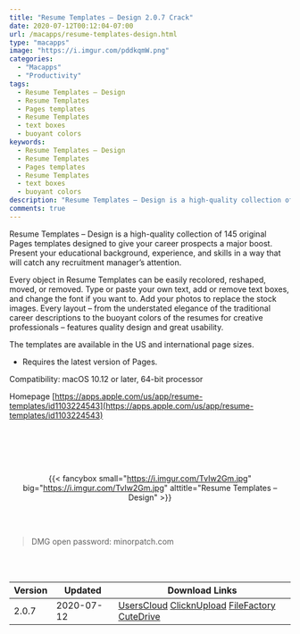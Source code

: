 ```yaml
---
title: "Resume Templates – Design 2.0.7 Crack"
date: 2020-07-12T00:12:04-07:00
url: /macapps/resume-templates-design.html
type: "macapps"
image: "https://i.imgur.com/pddkqmW.png"
categories:
  - "Macapps"
  - "Productivity"
tags:
  - Resume Templates – Design
  - Resume Templates
  - Pages templates
  - Resume Templates
  - text boxes
  - buoyant colors
keywords:
  - Resume Templates – Design
  - Resume Templates
  - Pages templates
  - Resume Templates
  - text boxes
  - buoyant colors
description: "Resume Templates – Design is a high-quality collection of 145 original Pages templates designed to give your career prospects a major boost"
comments: true
---
```


Resume Templates – Design is a high-quality collection of 145 original Pages templates designed to give your career prospects a major boost. Present your educational background, experience, and skills in a way that will catch any recruitment manager’s attention.

Every object in Resume Templates can be easily recolored, reshaped, moved, or removed. Type or paste your own text, add or remove text boxes, and change the font if you want to. Add your photos to replace the stock images. Every layout – from the understated elegance of the traditional career descriptions to the buoyant colors of the resumes for creative professionals – features quality design and great usability.

The templates are available in the US and international page sizes.

* Requires the latest version of Pages.

Compatibility: macOS 10.12 or later, 64-bit processor

Homepage [https://apps.apple.com/us/app/resume-templates/id1103224543](https://apps.apple.com/us/app/resume-templates/id1103224543)

<br/>
<br/>
<script async src="https://pagead2.googlesyndication.com/pagead/js/adsbygoogle.js"></script>
<ins class="adsbygoogle"
     style="display:block; text-align:center;"
     data-ad-layout="in-article"
     data-ad-format="fluid"
     data-ad-client="ca-pub-8746275014476192"
     data-ad-slot="5144997159"></ins>
<script>
     (adsbygoogle = window.adsbygoogle || []).push({});
</script>
<br/>
<br/>


<center>

{{< fancybox small="https://i.imgur.com/TvIw2Gm.jpg" big="https://i.imgur.com/TvIw2Gm.jpg" alttitle="Resume Templates – Design" >}}

</center>

<br/>
<br/>


> DMG open password: minorpatch.com

<br/>

<br/>
<div id="history_version" class="history_version">

| Version | Updated | Download Links |
| ---- | ---- | ---- |
| 2.0.7 | 2020-07-12 | [UsersCloud](https://ouo.io/30ake1)   [ClicknUpload](https://ouo.io/DYWXUTr)   [FileFactory](https://ouo.io/zKqYWU)   [CuteDrive](https://ouo.io/2zD3qF) |

</div>
